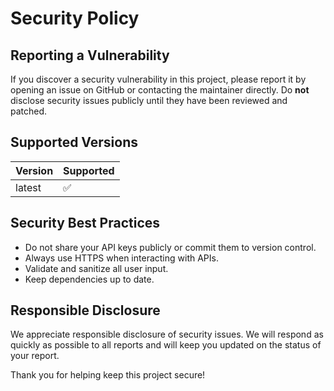 # Security Policy

## Reporting a Vulnerability

If you discover a security vulnerability in this project, please report it by opening an issue on GitHub or contacting the maintainer directly. Do **not** disclose security issues publicly until they have been reviewed and patched.

## Supported Versions

| Version | Supported          |
| ------- | ----------------- |
| latest  | :white_check_mark:|

## Security Best Practices

- Do not share your API keys publicly or commit them to version control.
- Always use HTTPS when interacting with APIs.
- Validate and sanitize all user input.
- Keep dependencies up to date.

## Responsible Disclosure

We appreciate responsible disclosure of security issues. We will respond as quickly as possible to all reports and will keep you updated on the status of your report.

Thank you for helping keep this project secure!
